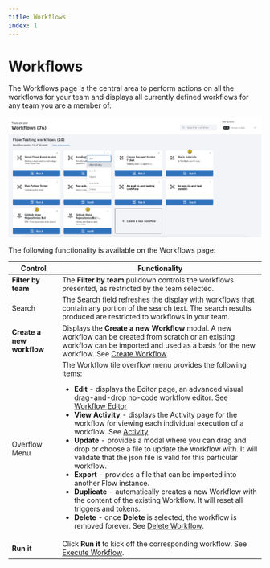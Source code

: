 ```yaml
---
title: Workflows
index: 1
---
```


# Workflows

The Workflows page is the central area to perform actions on all the workflows for your team and displays all currently defined workflows for any team you are a member of.

![Workflows Page](./assets/img/workflow-tile-dropdown.png)

The following functionality is available on the Workflows page:

|Control  | Functionality  |
|---|---|
| **Filter by team** |The **Filter by team** pulldown controls the workflows presented, as restricted by the team selected.  |
| Search  |The Search field refreshes the display with workflows that contain any portion of the search text. The search results produced are restricted to workflows in your team.   |                
| **Create a new workflow**  |Displays the **Create a new Workflow** modal. A new workflow can be created from scratch or an existing workflow can be imported and used as a basis for the new workflow. See [Create Workflow](/boomerang-flow/how-to-guide/create-workflow).|                                          |
|Overflow Menu | The Workflow tile overflow menu provides the following items: <ul><li>**Edit** - displays the Editor page, an advanced visual drag-and-drop no-code workflow editor. See [Workflow Editor](/boomerang-flow/how-to-guide/workflow-editor) </li><li>**View Activity** - displays the Activity page for the workflow for viewing each individual execution of a workflow. See [Activity](/boomerang-flow/getting-to-know/activity).</li><li>**Update** - provides a modal where you can drag and drop or choose a file to update the workflow with. It will validate that the json file is valid for this particular workflow.</li><li>**Export** - provides a file that can be imported into another Flow instance.</li><li>**Duplicate** - automatically creates a new Workflow with the content of the existing Workflow. It will reset all triggers and tokens.</li><li> **Delete** - once **Delete** is selected, the workflow is removed forever. See [Delete Workflow](/boomerang-flow/how-to-guide/delete-workflow).</li><ul>|
|**Run it**|Click **Run it** to kick off the corresponding workflow. See [Execute Workflow](/boomerang-flow/how-to-guide/execute-workflow). |
